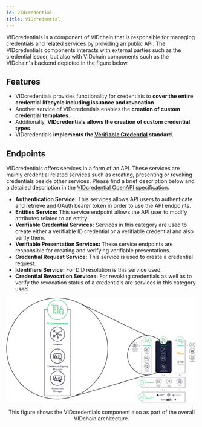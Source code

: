 ```yaml
---
id: vidcredential
title: VIDcredential
---
```


VIDcredentials is a component of VIDchain that is responsible for managing credentials and related services by providing an public API. The VIDcredentials components interacts with external parties such as the credential issuer, but also with VIDchain components such as the VIDchain's backend depicted in the figure below.

## Features

- VIDcredentials provides functionality for credentials to **cover the entire credential lifecycle including issuance and revocation**.
- Another service of VIDcredentials enables the **creation of custom credential templates**.
- Additionally, **VIDcredentials allows the creation of custom credential types**.
- VIDcredentials **implements the [Verifiable Credential](https://www.w3.org/TR/vc-data-model/) standard**.

## Endpoints

VIDcredentials offers services in a form of an API. These services are mainly credential related services such as creating, presenting or revoking credentials beside other services. Please find a brief description below and a detailed description in the [VIDcredential OpenAPI specification](https://docs.vidchain.net/vidcredentials-openapi).

- **Authentication Service:** This services allows API users to authenticate and retrieve and OAuth bearer token in order to use the API endpoints.
- **Entities Service:** This service endpoint allows the API user to modify attributes related to an entity.
- **Verifiable Credential Services:** Services in this category are used to create either a verifiable ID credential or a verifiable credential and also verify them.
- **Verifiable Presentation Services:** These service endpoints are responsible for creating and verifying verifiable presentations.
- **Credential Request Service:** This service is used to create a credential request.
- **Identifiers Service:** For DID resolution is this service used.
- **Credential Revocation Services:** For revoking credentials as well as to verify the revocation status of a credentials are services in this category used.

![vidcredentials](../_media/vidcredentials.png)

<figcaption align="center">
This figure shows the VIDcredentials component also as part of the overall VIDchain architecture. 
</figcaption>
